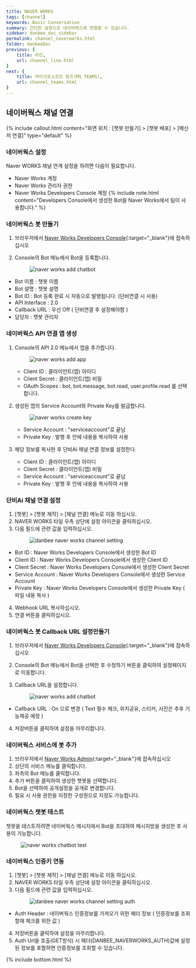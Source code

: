 ```yaml
---
title: NAVER WORKS 
tags: [channel]
keywords: Basic Conversation
summary: 간단한 설정으로 네이버웍스에 연결할 수 있습니다.
sidebar: danbee_doc_sidebar
permalink: channel_naverworks.html
folder: danbeeDoc
previous: {
    title: 라인,
    url: channel_line.html
}
next: {
    title: 마이크로소프트 팀즈(MS TEAMS),
    url: channel_teams.html
}
---
```

## 네이버웍스 채널 연결 
{% include callout.html content="화면 위치 : [챗봇 만들기] > [챗봇 배포] > [메신저 연결]" type="default" %}


### 네이버웍스 설정
Naver WORKS 채널 연계 설정을 하려면 다음이 필요합니다.

* Naver Works 계정
* Naver Works 관리자 권한
* Naver Works Developers Console 계정
{% include note.html content="Developers Console에서 생성한 Bot을 Naver Works에서 팀이 사용합니다." %}


### 네이버웍스 봇 만들기
1. 브라우저에서 <span class="link">[Naver Works Developers Console](https://developers.worksmobile.com/){:target="_blank"}</span>에 접속하십시오

2. Console의 Bot 메뉴에서 Bot을 등록합니다.<figure><img class="docimage" src="images/channel/naverworks/naverworks_add_chatbot.png" alt="naver works add chatbot" style="max-width: 800px"></figure>
  * Bot 이름 : 챗봇 이름
  * Bot 설명 : 챗봇 설명
  * Bot ID : Bot 등록 완료 시 자동으로 발행됩니다. (단비연결 시 사용)
  * API Interface : 2.0
  * Callback URL : 우선 Off ( 단비연결 후 설정해야함 )
  * 담당자 : 챗봇 관리자
 
### 네이버웍스 API 연결 앱 생성
1. Console의 API 2.0 메뉴에서 앱을 추가합니다.<figure><img class="docimage" src="images/channel/naverworks/naverworks_add_app.png" alt="naver works add app" style="max-width: 800px"></figure>
   * Client ID : 클라이언트(앱) 아이디
   * Client Secret : 클라이언트(앱) 비밀
   * OAuth Scopes : bot, bot.message, bot.read, user.profile.read 를 선택합니다.

2. 생성된 앱의 Service Account와 Private Key를 발급합니다.<figure><img class="docimage" src="images/channel/naverworks/naverworks_create_key.png" alt="naver works create key" style="max-width: 800px"></figure>
   * Service Account : "serviceaccount"로 끝남
   * Private Key : 발행 후 안에 내용을 복사하여 사용

3. 해당 정보를 복사한 후 단비Ai 채널 연결 정보를 설정한다.
   * Client ID : 클라이언트(앱) 아이디
   * Client Secret : 클라이언트(앱) 비밀
   * Service Account : "serviceaccount"로 끝남
   * Private Key : 발행 후 안에 내용을 복사하여 사용

### 단비Ai 채널 연결 설정
1. [챗봇] > [챗봇 제작] > [채널 연결] 메뉴로 이동 하십시오.
2. NAVER WORKS 타일 우측 상단에 설정 아이콘을 클릭하십시오.
3. 다음 필드에 관련 값을 입력하십시오.<figure><img class="docimage" src="images/channel/naverworks/naverworks_danbee_setting.png" alt="danbee naver works channel setting" style="max-width: 800px"></figure>
  * Bot ID : Naver Works Developers Console에서 생성한 Bot ID
  * Client ID : Naver Works Developers Console에서 생성한 Client ID
  * Client Secret : Naver Works Developers Console에서 생성한 Client Secret
  * Service Account  : Naver Works Developers Console에서 생성한 Service Account
  * Private Key : Naver Works Developers Console에서 생성한 Private Key ( 파일 내용 복사 )
  
4. Webhook URL 복사하십시오.
5. 연결 버튼을 클릭하십시오.

### 네이버웍스 봇 Callback URL 설정만들기
1. 브라우저에서 <span class="link">[Naver Works Developers Console](https://developers.worksmobile.com/){:target="_blank"}</span>에 접속하십시오

2. Console의 Bot 메뉴에서 Bot을 선택한 후 수정하기 버튼을 클릭하여 설정페이지로 이동합니다.
3. Callback URL을 설정합니다.<figure><img class="docimage" src="images/channel/naverworks/naverworks_add_chatbot.png" alt="naver works add chatbot" style="max-width: 800px"></figure>
  * Callback URL : On 으로 변경 ( Text 필수 체크, 위치공유, 스티커, 사진은 추후 기능제공 예정 )
4. 저장버튼을 클릭하여 설정을 마무리합니다.


### 네이버웍스 서비스에 봇 추가
1. 브라우저에서 <span class="link">[Naver Works Admin](https://admin.worksmobile.com/){:target="_blank"}</span>에 접속하십시오
2. 상단의 서비스 메뉴를 클릭합니다.
3. 좌측의 Bot 메뉴를 클릭합니다.
4. 추가 버튼을 클릭하여 생성한 챗봇을 선택합니다.
5. Bot을 선택하여 공개설정을 공개로 변경합니다. 
6. 필요 시 사용 권한을 지정한 구성원으로 지정도 가능합니다.

### 네이버웍스 챗봇 테스트
챗봇을 테스트하려면 네이버웍스 메시지에서 Bot을 초대하여 메시지방을 생성한 후 사용이 가능합니다.<figure><img class="docimage" src="images/channel/naverworks/naverworks_chatbot_test.png" alt="naver works chatbot test" style="max-width: 800px"></figure>


### 네이버웍스 인증키 연동
1. [챗봇] > [챗봇 제작] > [채널 연결] 메뉴로 이동 하십시오.
2. NAVER WORKS 타일 우측 상단에 설정 아이콘을 클릭하십시오.
3. 다음 필드에 관련 값을 입력하십시오.<figure><img class="docimage" src="images/channel/naverworks/naverworks_danbee_setting_auth.png" alt="danbee naver works channel setting auth" style="max-width: 800px"></figure>
  * Auth Header : 네이버웍스 인증정보를 가져오기 위한 헤더 정보 ( 인증정보를 조회할때 체크를 위한 값 )
4. 저장버튼을 클릭하여 설정을 마무리합니다.
5. Auth Url을 호출(GET방식) 시 헤더(DANBEE_NAVERWORKS_AUTH)값에 설정된 정보를 포함하면 인증정보를 조회할 수 있습니다. 


{% include bottom.html %}
